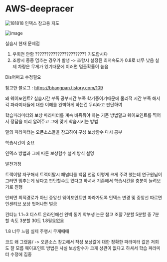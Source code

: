 # AWS-deepracer


![181818](https://github.com/user-attachments/assets/f2c31735-f082-4c00-aad1-6d47d840082e)
인덱스 참고용 지도

![image](https://github.com/user-attachments/assets/b5535d9d-2e9c-4c13-b498-c1db34836529)

실습시 현재 문제점 
1. 우회전 안함 ??????????????????????? 기도합시다
2. 조향시 종종 멈추는 경우가 발생 -> 조향시 설정된 최저속도가  0.8로 너무 낮음 실제 차량은 무게가 있기때문에 이러면 멈출확률이 높음 

Dis어쩌고 수정필요

참고한 블로그 : https://bbangpan.tistory.com/109


왜 웨이포인트? 
실습시간 부족
공부시간 부족
학기중이기때문에 물리적 시간 부족 해서
각 파라미터들에 대한 이해를 완벽하게 하는건 무리라고 판단하여 

학습파라미터와 보상 파라미터를 계속 바꿔줘야 하는 기존 방법말고 웨이포인트를 찍어서 정답을 미리 알려주고 그에 맞게 학습시키는 방법

밑의 파라미터는 오픈소스들을 참고하여 구성
보상함수 다시 공부

학습시간이 중요

인덱스 방법과 그에 따른 보상함수 설계 방식 설명

발전과정

트랙이탈 자꾸해서 트랙이탈시 패널티를 백점 천점 이렇게 크게 주려 했는데 연구원님이 그러면 멈추는게 낮다고 판단할수도 있다고 하셔서 기존에서 학습시간을 충분이 늘려보기로 진행

안되면 최적경로가 아닌 중앙선 웨이포인트만 따라가도록 인덱스 변경 및 중앙선 따르면 인센티브 보상 벗어나면 벌금

컨티뉴 1.1~3
디스트 온라인에선 완벽 동기 학부생 논문 참고 
조햘 7분할 5분할 중 7분할 
속도 3분할 
30도 1.8필요없음

1.8 너무 느림 
실제 주행시 무게때매

코드 왜 그랬음/ -> 오픈소스 참고해서 작성 보상값에 대한 정확한 파라미터 값은 저희도 잘 모름
웨이포인트 방법은 사실 보상함수가 크게 상관이 없다고 하셔서 학습 파라미터 수정에 집중
